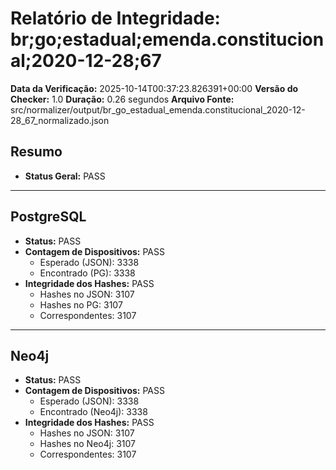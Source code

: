 # Relatório de Integridade: br;go;estadual;emenda.constitucional;2020-12-28;67

**Data da Verificação:** 2025-10-14T00:37:23.826391+00:00
**Versão do Checker:** 1.0
**Duração:** 0.26 segundos
**Arquivo Fonte:** src/normalizer/output/br_go_estadual_emenda.constitucional_2020-12-28_67_normalizado.json

## Resumo
* **Status Geral:** PASS

---

## PostgreSQL
* **Status:** PASS
* **Contagem de Dispositivos:** PASS
  * Esperado (JSON): 3338
  * Encontrado (PG): 3338
* **Integridade dos Hashes:** PASS
  * Hashes no JSON: 3107
  * Hashes no PG: 3107
  * Correspondentes: 3107

---

## Neo4j
* **Status:** PASS
* **Contagem de Dispositivos:** PASS
  * Esperado (JSON): 3338
  * Encontrado (Neo4j): 3338
* **Integridade dos Hashes:** PASS
  * Hashes no JSON: 3107
  * Hashes no Neo4j: 3107
  * Correspondentes: 3107